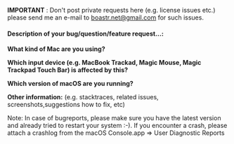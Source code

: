 **IMPORTANT** : Don't post private requests here (e.g. license issues etc.) please send me an e-mail to boastr.net@gmail.com for such issues.

#### Description of your bug/question/feature request...:


**What kind of Mac are you using?**

**Which input device (e.g. MacBook Trackad, Magic Mouse, Magic Trackpad Touch Bar) is affected by this?**


**Which version of macOS are you running?**


**Other information:** (e.g. stacktraces, related issues, screenshots,suggestions how to fix, etc)

Note: In case of bugreports, please make sure you have the latest version and already tried to restart your system :-). If you encounter a crash, please attach a crashlog from the macOS Console.app => User Diagnostic Reports


